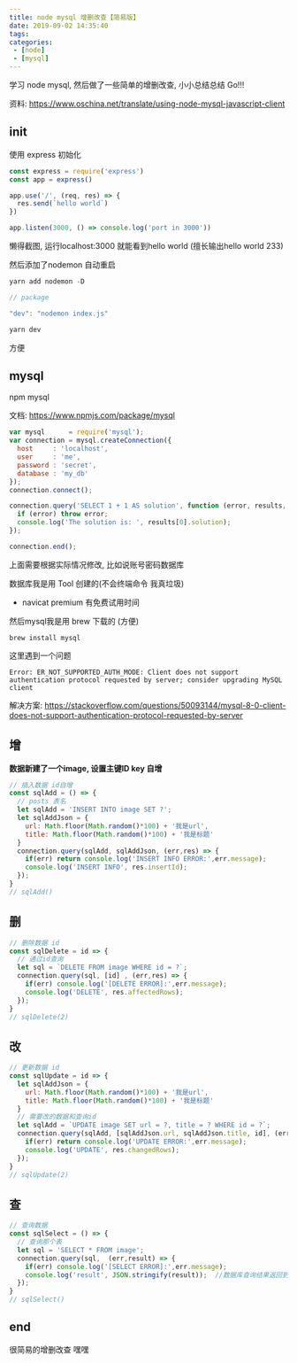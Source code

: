 ```yaml
---
title: node mysql 增删改查【简易版】
date: 2019-09-02 14:35:40
tags:
categories:
 - [node]
 - [mysql]
---
```


学习 node mysql, 然后做了一些简单的增删改查, 小小总结总结 Go!!!

<!-- more -->

资料: https://www.oschina.net/translate/using-node-mysql-javascript-client

## init

使用 express 初始化

``` js
const express = require('express')
const app = express()

app.use('/', (req, res) => {
  res.send(`hello world`)
})

app.listen(3000, () => console.log('port in 3000'))

```
懒得截图, 运行localhost:3000 就能看到hello world (擅长输出hello world 233)

然后添加了nodemon 自动重启

```js
yarn add nodemon -D

// package

"dev": "nodemon index.js"

yarn dev
```

方便

## mysql

npm mysql

文档: https://www.npmjs.com/package/mysql

```js
var mysql      = require('mysql');
var connection = mysql.createConnection({
  host     : 'localhost',
  user     : 'me',
  password : 'secret',
  database : 'my_db'
});
connection.connect();

connection.query('SELECT 1 + 1 AS solution', function (error, results, fields) {
  if (error) throw error;
  console.log('The solution is: ', results[0].solution);
});

connection.end();
```

上面需要根据实际情况修改, 比如说账号密码数据库

数据库我是用 Tool 创建的(不会终端命令 我真垃圾)

- navicat premium 有免费试用时间

然后mysql我是用 brew 下载的 (方便)

```
brew install mysql
```

这里遇到一个问题

```
Error: ER_NOT_SUPPORTED_AUTH_MODE: Client does not support authentication protocol requested by server; consider upgrading MySQL client
```

解决方案:
https://stackoverflow.com/questions/50093144/mysql-8-0-client-does-not-support-authentication-protocol-requested-by-server

## 增

**数据新建了一个image, 设置主键ID key 自增**

```js
// 插入数据 id自增
const sqlAdd = () => {
  // posts 表名
  let sqlAdd = 'INSERT INTO image SET ?';
  let sqlAddJson = {
    url: Math.floor(Math.random()*100) + '我是url',
    title: Math.floor(Math.random()*100) + '我是标题'
  }
  connection.query(sqlAdd, sqlAddJson, (err,res) => {
    if(err) return console.log('INSERT INFO ERROR:',err.message);
    console.log('INSERT INFO', res.insertId);
  });
}
// sqlAdd()

```

## 删

```js
// 删除数据 id
const sqlDelete = id => {
  // 通过id查询
  let sql = `DELETE FROM image WHERE id = ?`;
  connection.query(sql, [id] , (err,res) => {
    if(err) console.log('[DELETE ERROR]:',err.message);
    console.log('DELETE', res.affectedRows);
  });
}
// sqlDelete(2)
```

## 改

```js
// 更新数据 id
const sqlUpdate = id => {
  let sqlAddJson = {
    url: Math.floor(Math.random()*100) + '我是url',
    title: Math.floor(Math.random()*100) + '我是标题'
  }
  // 需要改的数据和查询id
  let sqlAdd = `UPDATE image SET url = ?, title = ? WHERE id = ?`;
  connection.query(sqlAdd, [sqlAddJson.url, sqlAddJson.title, id], (err,res) => {
    if(err) return console.log('UPDATE ERROR:',err.message);
    console.log('UPDATE', res.changedRows);
  });
}
// sqlUpdate(2)
```
## 查

```js
// 查询数据
const sqlSelect = () => {
  // 查询那个表
  let sql = 'SELECT * FROM image';
  connection.query(sql,  (err,result) => {
    if(err) console.log('[SELECT ERROR]:',err.message);
    console.log('result', JSON.stringify(result));  //数据库查询结果返回到result中
  });
}
// sqlSelect()
```

## end

很简易的增删改查 嘿嘿